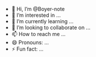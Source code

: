 - 👋 Hi, I’m @Boyer-note
- 👀 I’m interested in ...
- 🌱 I’m currently learning ...
- 💞️ I’m looking to collaborate on ...
- 📫 How to reach me ...
- 😄 Pronouns: ...
- ⚡ Fun fact: ...

<!---
Boyer-note/Boyer-note is a ✨ special ✨ repository because its `README.md` (this file) appears on your GitHub profile.
You can click the Preview link to take a look at your changes.
--->
